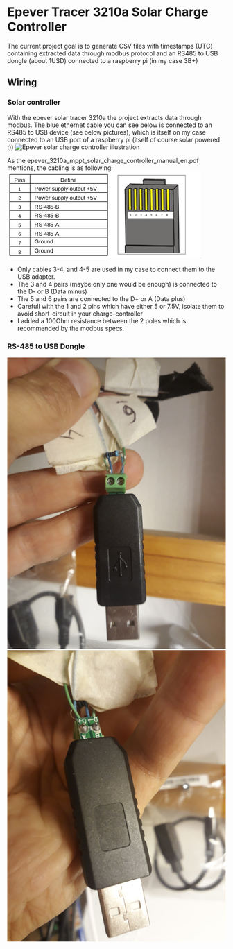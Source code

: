 # Epever Tracer 3210a Solar Charge Controller

The current project goal is to generate CSV files with timestamps (UTC) containing extracted data through modbus protocol and an RS485 to USB dongle (about 1USD) connected to a raspberry pi (in my case 3B+)

## Wiring

### Solar controller
With the epever solar tracer 3210a the project extracts data through modbus. The blue ethernet cable you can see below is connected to an RS485 to USB device (see below pictures), which is itself on my case connected to an USB port of a raspberry pi (itself of course solar powered ;))
![Epever solar charge controller illustration](img/20210329_180437_epever_tracer_3210a.jpg)

As the epever_3210a_mppt_solar_charge_controller_manual_en.pdf mentions, the cabling is as following:
![Documentation wiring for ethernet](img/epever_tracer_3210a_wiring.png)
+ Only cables 3-4, and 4-5 are used in my case to connect them to the USB adapter. 
+ The 3 and 4 pairs (maybe only one would be enough) is connected to the D- or B (Data minus)
+ The 5 and 6 pairs are connected to the D+ or A (Data plus)
+ Carefull with the 1 and 2 pins which have either 5 or 7.5V, isolate them to avoid short-circuit in your charge-controller
+ I added a 100Ohm resistance between the 2 poles which is recommended by the modbus specs.

### RS-485 to USB Dongle

![USB Dongle 1](img/20210329_180347_rs485-to-usb.jpg)
![USB Dongle 2](img/20210329_180401_rs485-to-usb.jpg)
